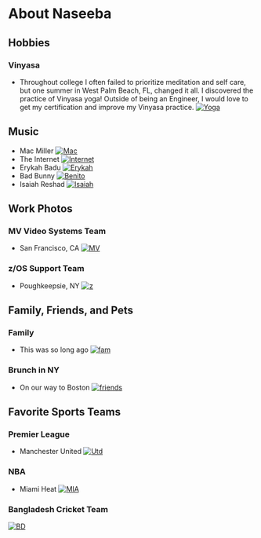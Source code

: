 # About Naseeba

## Hobbies

### Vinyasa
- Throughout college I often failed to prioritize meditation and self care, but one summer in West Palm Beach, FL, changed it all. I discovered the practice of Vinyasa yoga! Outside of being an Engineer, I would love to get my certification and improve my Vinyasa practice.
[![Yoga](/assets/img/yoga.jpg)](https://oneflowyoga.com/blog/what-is-vinyasa-yoga)

## Music

- Mac Miller
[![Mac](/assets/img/macmiller.png)](https://open.spotify.com/user/95qz5y17ui6kzz01xw3nigz16)
- The Internet
[![Internet](/assets/img/internet.jpg)](https://open.spotify.com/user/95qz5y17ui6kzz01xw3nigz16)
- Erykah Badu
[![Erykah](/assets/img/erk.jpg)](https://open.spotify.com/user/95qz5y17ui6kzz01xw3nigz16)
- Bad Bunny
[![Benito](/assets/img/badbunny.webp)](https://open.spotify.com/user/95qz5y17ui6kzz01xw3nigz16)
- Isaiah Reshad
[![Isaiah](/assets/img/isr.jpg)](https://open.spotify.com/user/95qz5y17ui6kzz01xw3nigz16)

## Work Photos

### MV Video Systems Team
- San Francisco, CA
[![MV](/assets/img/VideoSystemsTeam.jpeg)](https://meraki.cisco.com/products/smart-cameras/)

### z/OS Support Team
- Poughkeepsie, NY
[![z](/assets/img/IBM.JPG)](https://www.linkedin.com/in/naseeba-faiza-bbb0871b0/)

## Family, Friends, and Pets

### Family
- This was so long ago
[![fam](/assets/img/fam.JPG)](https://cats.com)

### Brunch in NY
- On our way to Boston
[![friends](/assets/img/brunch.JPG)](https://cats.com)

## Favorite Sports Teams

### Premier League
- Manchester United
[![Utd](/assets/img/utd.png)](https://cats.com)

### NBA
- Miami Heat
[![MIA](/assets/img/MIA.png)](https://cats.com)

### Bangladesh Cricket Team
[![BD](/assets/img/cricket.jpg)](https://cats.com)